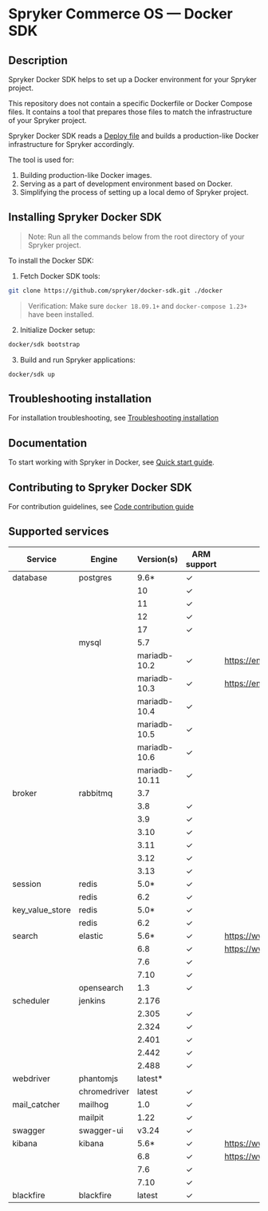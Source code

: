 # Spryker Commerce OS — Docker SDK

## Description

Spryker Docker SDK helps to set up a Docker environment for your Spryker project.

This repository does not contain a specific Dockerfile or Docker Compose files. It contains a tool that prepares those files to match the infrastructure of your Spryker project.


Spryker Docker SDK reads a [Deploy file](docs/07-deploy-file/02-deploy.file.reference.v1.md) and builds a production-like Docker infrastructure for Spryker accordingly.

The tool is used for:

1. Building production-like Docker images.
1. Serving as a part of development environment based on Docker.
1. Simplifying the process of setting up a local demo of Spryker project.

## Installing Spryker Docker SDK
> Note: Run all the commands below from the root directory of your Spryker project.

To install the Docker SDK:

1. Fetch Docker SDK tools:
```bash
git clone https://github.com/spryker/docker-sdk.git ./docker
```

> Verification: Make sure `docker 18.09.1+` and `docker-compose 1.23+` have been installed.


2. Initialize Docker setup:

```bash
docker/sdk bootstrap
```

3. Build and run Spryker applications:
```
docker/sdk up
```

## Troubleshooting installation

For installation troubleshooting, see [Troubleshooting installation](docs/09-troubleshooting.md#troubleshooting-installation)

## Documentation

To start working with Spryker in Docker, see [Quick start guide](docs/01-quick-start-guide.md).

## Contributing to Spryker Docker SDK

For contribution guidelines, see [Code contribution guide](https://docs.spryker.com/docs/scos/dev/code-contribution-guide.html)

## Supported services

| Service         | Engine       | Version(s)    | ARM support | Note                               |
|-----------------|--------------|---------------|-------------|------------------------------------|
| database        | postgres     | 9.6*          | &check;     |                                    |
|                 |              | 10            | &check;     |                                    |
|                 |              | 11            | &check;     |                                    |
|                 |              | 12            | &check;     |                                    |
|                 |              | 17            | &check;     |                                    |
|                 | mysql        | 5.7           |             |                                    |
|                 |              | mariadb-10.2  | &check;     | https://endoflife.date/mariadb     |
|                 |              | mariadb-10.3  | &check;     | https://endoflife.date/mariadb     |
|                 |              | mariadb-10.4  | &check;     |                                    |
|                 |              | mariadb-10.5  | &check;     |                                    |
|                 |              | mariadb-10.6  | &check;     |                                    |
|                 |              | mariadb-10.11 | &check;     |                                    |
| broker          | rabbitmq     | 3.7           |             |                                    |
|                 |              | 3.8           | &check;     |                                    |
|                 |              | 3.9           | &check;     |                                    |
|                 |              | 3.10          | &check;     |                                    |
|                 |              | 3.11          | &check;     |                                    |
|                 |              | 3.12          | &check;     |                                    |
|                 |              | 3.13          | &check;     |                                    |
| session         | redis        | 5.0*          | &check;     |                                    |
|                 | redis        | 6.2           | &check;     |                                    |
| key_value_store | redis        | 5.0*          | &check;     |                                    |
|                 | redis        | 6.2           | &check;     |                                    |
| search          | elastic      | 5.6*          | &check;     | https://www.elastic.co/support/eol |
|                 |              | 6.8           | &check;     | https://www.elastic.co/support/eol |
|                 |              | 7.6           | &check;     |                                    |
|                 |              | 7.10          | &check;     |                                    |
|                 | opensearch   | 1.3           | &check;     |                                    |
| scheduler       | jenkins      | 2.176         |             |                                    |
|                 |              | 2.305         | &check;     |                                    |
|                 |              | 2.324         | &check;     |                                    |
|                 |              | 2.401         | &check;     |                                    |
|                 |              | 2.442         | &check;     |                                    |
|                 |              | 2.488         | &check;     |                                    |
| webdriver       | phantomjs    | latest*       |             |                                    |
|                 | chromedriver | latest        | &check;     |                                    |
| mail_catcher    | mailhog      | 1.0           | &check;     |                                    |
|                 | mailpit      | 1.22          | &check;     |                                    |
| swagger         | swagger-ui   | v3.24         | &check;     |                                    |
| kibana          | kibana       | 5.6*          | &check;     | https://www.elastic.co/support/eol |
|                 |              | 6.8           | &check;     | https://www.elastic.co/support/eol |
|                 |              | 7.6           | &check;     |                                    |
|                 |              | 7.10          | &check;     |                                    |
| blackfire       | blackfire    | latest        | &check;     |                                    |
